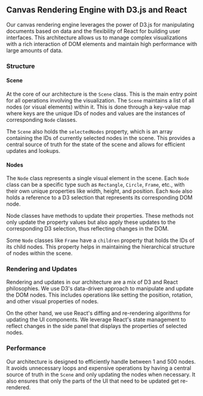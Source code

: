 ## Canvas Rendering Engine with D3.js and React

Our canvas rendering engine leverages the power of D3.js for manipulating documents based on data and the flexibility of React for building user interfaces. This architecture allows us to manage complex visualizations with a rich interaction of DOM elements and maintain high performance with large amounts of data.

### Structure

#### Scene

At the core of our architecture is the `Scene` class. This is the main entry point for all operations involving the visualization. The `Scene` maintains a list of all nodes (or visual elements) within it. This is done through a key-value map where keys are the unique IDs of nodes and values are the instances of corresponding `Node` classes. 

The `Scene` also holds the `selectedNodes` property, which is an array containing the IDs of currently selected nodes in the scene. This provides a central source of truth for the state of the scene and allows for efficient updates and lookups.

#### Nodes

The `Node` class represents a single visual element in the scene. Each `Node` class can be a specific type such as `Rectangle`, `Circle`, `Frame`, etc., with their own unique properties like width, height, and position. Each `Node` also holds a reference to a D3 selection that represents its corresponding DOM node.

Node classes have methods to update their properties. These methods not only update the property values but also apply these updates to the corresponding D3 selection, thus reflecting changes in the DOM. 

Some `Node` classes like `Frame` have a `children` property that holds the IDs of its child nodes. This property helps in maintaining the hierarchical structure of nodes within the scene.

### Rendering and Updates

Rendering and updates in our architecture are a mix of D3 and React philosophies. We use D3's data-driven approach to manipulate and update the DOM nodes. This includes operations like setting the position, rotation, and other visual properties of nodes. 

On the other hand, we use React's diffing and re-rendering algorithms for updating the UI components. We leverage React's state management to reflect changes in the side panel that displays the properties of selected nodes. 

### Performance

Our architecture is designed to efficiently handle between 1 and 500 nodes. It avoids unnecessary loops and expensive operations by having a central source of truth in the `Scene` and only updating the nodes when necessary. It also ensures that only the parts of the UI that need to be updated get re-rendered.